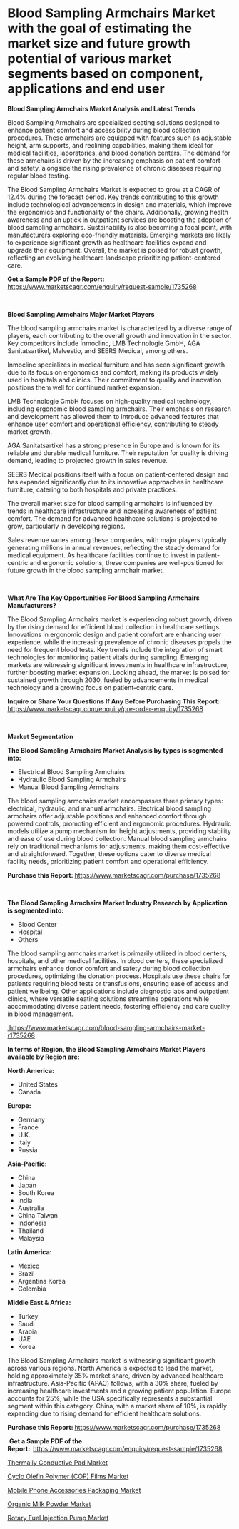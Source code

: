<p><h1>Blood Sampling Armchairs Market with the goal of estimating the market size and future growth potential of various market segments based on component, applications and end user</h1></p><p><strong>Blood Sampling Armchairs Market Analysis and Latest Trends</strong></p>
<p><p>Blood Sampling Armchairs are specialized seating solutions designed to enhance patient comfort and accessibility during blood collection procedures. These armchairs are equipped with features such as adjustable height, arm supports, and reclining capabilities, making them ideal for medical facilities, laboratories, and blood donation centers. The demand for these armchairs is driven by the increasing emphasis on patient comfort and safety, alongside the rising prevalence of chronic diseases requiring regular blood testing.</p><p>The Blood Sampling Armchairs Market is expected to grow at a CAGR of 12.4% during the forecast period. Key trends contributing to this growth include technological advancements in design and materials, which improve the ergonomics and functionality of the chairs. Additionally, growing health awareness and an uptick in outpatient services are boosting the adoption of blood sampling armchairs. Sustainability is also becoming a focal point, with manufacturers exploring eco-friendly materials. Emerging markets are likely to experience significant growth as healthcare facilities expand and upgrade their equipment. Overall, the market is poised for robust growth, reflecting an evolving healthcare landscape prioritizing patient-centered care.</p></p>
<p><strong>Get a Sample PDF of the Report:&nbsp;</strong> <a href="https://www.marketscagr.com/enquiry/request-sample/1735268?utm_campaign=1278&utm_medium=2&utm_source=Github&utm_content=ia&utm_term=08102024&utm_id=blood-sampling-armchairs">https://www.marketscagr.com/enquiry/request-sample/1735268</a></p>
<p>&nbsp;</p>
<p><strong>Blood Sampling Armchairs Major Market Players</strong></p>
<p><p>The blood sampling armchairs market is characterized by a diverse range of players, each contributing to the overall growth and innovation in the sector. Key competitors include Inmoclinc, LMB Technologie GmbH, AGA Sanitatsartikel, Malvestio, and SEERS Medical, among others. </p><p>Inmoclinc specializes in medical furniture and has seen significant growth due to its focus on ergonomics and comfort, making its products widely used in hospitals and clinics. Their commitment to quality and innovation positions them well for continued market expansion.</p><p>LMB Technologie GmbH focuses on high-quality medical technology, including ergonomic blood sampling armchairs. Their emphasis on research and development has allowed them to introduce advanced features that enhance user comfort and operational efficiency, contributing to steady market growth.</p><p>AGA Sanitatsartikel has a strong presence in Europe and is known for its reliable and durable medical furniture. Their reputation for quality is driving demand, leading to projected growth in sales revenue.</p><p>SEERS Medical positions itself with a focus on patient-centered design and has expanded significantly due to its innovative approaches in healthcare furniture, catering to both hospitals and private practices.</p><p>The overall market size for blood sampling armchairs is influenced by trends in healthcare infrastructure and increasing awareness of patient comfort. The demand for advanced healthcare solutions is projected to grow, particularly in developing regions.</p><p>Sales revenue varies among these companies, with major players typically generating millions in annual revenues, reflecting the steady demand for medical equipment. As healthcare facilities continue to invest in patient-centric and ergonomic solutions, these companies are well-positioned for future growth in the blood sampling armchair market.</p></p>
<p>&nbsp;</p>
<p><strong>What Are The Key Opportunities For Blood Sampling Armchairs Manufacturers?</strong></p>
<p><p>The Blood Sampling Armchairs market is experiencing robust growth, driven by the rising demand for efficient blood collection in healthcare settings. Innovations in ergonomic design and patient comfort are enhancing user experience, while the increasing prevalence of chronic diseases propels the need for frequent blood tests. Key trends include the integration of smart technologies for monitoring patient vitals during sampling. Emerging markets are witnessing significant investments in healthcare infrastructure, further boosting market expansion. Looking ahead, the market is poised for sustained growth through 2030, fueled by advancements in medical technology and a growing focus on patient-centric care.</p></p>
<p><strong>Inquire or Share Your Questions If Any Before Purchasing This Report:</strong> <a href="https://www.marketscagr.com/enquiry/pre-order-enquiry/1735268?utm_campaign=1278&utm_medium=2&utm_source=Github&utm_content=ia&utm_term=08102024&utm_id=blood-sampling-armchairs">https://www.marketscagr.com/enquiry/pre-order-enquiry/1735268</a></p>
<p>&nbsp;</p>
<p><strong>Market Segmentation</strong></p>
<p><strong>The Blood Sampling Armchairs Market Analysis by types is segmented into:</strong></p>
<p><ul><li>Electrical Blood Sampling Armchairs</li><li>Hydraulic Blood Sampling Armchairs</li><li>Manual Blood Sampling Armchairs</li></ul></p>
<p><p>The blood sampling armchairs market encompasses three primary types: electrical, hydraulic, and manual armchairs. Electrical blood sampling armchairs offer adjustable positions and enhanced comfort through powered controls, promoting efficient and ergonomic procedures. Hydraulic models utilize a pump mechanism for height adjustments, providing stability and ease of use during blood collection. Manual blood sampling armchairs rely on traditional mechanisms for adjustments, making them cost-effective and straightforward. Together, these options cater to diverse medical facility needs, prioritizing patient comfort and operational efficiency.</p></p>
<p><strong>Purchase this Report:&nbsp;</strong><a href="https://www.marketscagr.com/purchase/1735268?utm_campaign=1278&utm_medium=2&utm_source=Github&utm_content=ia&utm_term=08102024&utm_id=blood-sampling-armchairs">https://www.marketscagr.com/purchase/1735268</a></p>
<p>&nbsp;</p>
<p><strong>The Blood Sampling Armchairs Market Industry Research by Application is segmented into:</strong></p>
<p><ul><li>Blood Center</li><li>Hospital</li><li>Others</li></ul></p>
<p><p>The blood sampling armchairs market is primarily utilized in blood centers, hospitals, and other medical facilities. In blood centers, these specialized armchairs enhance donor comfort and safety during blood collection procedures, optimizing the donation process. Hospitals use these chairs for patients requiring blood tests or transfusions, ensuring ease of access and patient wellbeing. Other applications include diagnostic labs and outpatient clinics, where versatile seating solutions streamline operations while accommodating diverse patient needs, fostering efficiency and care quality in blood management.</p></p>
<p><a href="https://www.marketscagr.com/blood-sampling-armchairs-market-r1735268?utm_campaign=1278&utm_medium=2&utm_source=Github&utm_content=ia&utm_term=08102024&utm_id=blood-sampling-armchairs">&nbsp;https://www.marketscagr.com/blood-sampling-armchairs-market-r1735268</a></p>
<p><strong>In terms of Region, the Blood Sampling Armchairs Market Players available by Region are:</strong></p>
<p>
    <p> <strong> North America: </strong>
        <ul>
            <li>United States</li>
            <li>Canada</li>
        </ul>
        </p> 
    <p> <strong> Europe: </strong>
        <ul>
            <li>Germany</li>
            <li>France</li>
            <li>U.K.</li>
            <li>Italy</li>
            <li>Russia</li>
        </ul>
        </p> 
    <p> <strong> Asia-Pacific: </strong>
        <ul>
            <li>China</li>
            <li>Japan</li>
            <li>South Korea</li>
            <li>India</li>
            <li>Australia</li>
            <li>China Taiwan</li>
            <li>Indonesia</li>
            <li>Thailand</li>
            <li>Malaysia</li>
        </ul>
        </p> 
    <p> <strong> Latin America: </strong>
        <ul>
            <li>Mexico</li>
            <li>Brazil</li>
            <li>Argentina Korea</li>
            <li>Colombia</li>
        </ul>
        </p> 
    <p> <strong> Middle East & Africa: </strong>
        <ul>
            <li>Turkey</li>
            <li>Saudi</li>
            <li>Arabia</li>
            <li>UAE</li>
            <li>Korea</li>
        </ul>
    </p>
    </p>
<p><p>The Blood Sampling Armchairs market is witnessing significant growth across various regions. North America is expected to lead the market, holding approximately 35% market share, driven by advanced healthcare infrastructure. Asia-Pacific (APAC) follows, with a 30% share, fueled by increasing healthcare investments and a growing patient population. Europe accounts for 25%, while the USA specifically represents a substantial segment within this category. China, with a market share of 10%, is rapidly expanding due to rising demand for efficient healthcare solutions.</p></p>
<p><strong>Purchase this Report: </strong><a href="https://www.marketscagr.com/purchase/1735268?utm_campaign=1278&utm_medium=2&utm_source=Github&utm_content=ia&utm_term=08102024&utm_id=blood-sampling-armchairs">https://www.marketscagr.com/purchase/1735268</a></p>
<p>&nbsp;<strong>Get a Sample PDF of the Report:&nbsp;&nbsp;</strong><a href="https://www.marketscagr.com/enquiry/request-sample/1735268?utm_campaign=1278&utm_medium=2&utm_source=Github&utm_content=ia&utm_term=08102024&utm_id=blood-sampling-armchairs">https://www.marketscagr.com/enquiry/request-sample/1735268</a></p>
<p><strong></strong></p>
<p><p><a href="https://www.linkedin.com/pulse/global-thermally-conductive-pad-market-opportunities-challenges2024-hwxne?utm_campaign=1278&utm_medium=2&utm_source=Github&utm_content=ia&utm_term=08102024&utm_id=blood-sampling-armchairs">Thermally Conductive Pad Market</a></p><p><a href="https://github.com/AKSHATREPORTPRIME/Market-Research-Report-List-6/blob/main/cyclo-olefin-polymer-cop-films-market.md?utm_campaign=1278&utm_medium=2&utm_source=Github&utm_content=ia&utm_term=08102024&utm_id=blood-sampling-armchairs">Cyclo Olefin Polymer (COP) Films Market</a></p><p><a href="https://www.linkedin.com/pulse/mobile-phone-accessories-packaging-market-maturity-analysis-dfdte?utm_campaign=1278&utm_medium=2&utm_source=Github&utm_content=ia&utm_term=08102024&utm_id=blood-sampling-armchairs">Mobile Phone Accessories Packaging Market</a></p><p><a href="https://www.linkedin.com/pulse/global-organic-milk-powder-industry-analysis-share-growth-trends-ut84f?utm_campaign=1278&utm_medium=2&utm_source=Github&utm_content=ia&utm_term=08102024&utm_id=blood-sampling-armchairs">Organic Milk Powder Market</a></p><p><a href="https://www.linkedin.com/pulse/rotary-fuel-injection-pump-market-opportunities-emerging-ztoje?utm_campaign=1278&utm_medium=2&utm_source=Github&utm_content=ia&utm_term=08102024&utm_id=blood-sampling-armchairs">Rotary Fuel Injection Pump Market</a></p></p>